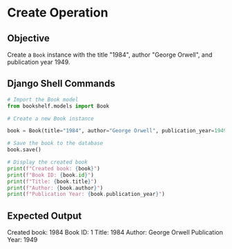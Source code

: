 # Create Operation

## Objective
Create a `Book` instance with the title "1984", author "George Orwell", and publication year 1949.

## Django Shell Commands

```python
# Import the Book model
from bookshelf.models import Book

# Create a new Book instance

book = Book(title="1984", author="George Orwell", publication_year=1949)

# Save the book to the database
book.save()

# Display the created book
print(f"Created book: {book}")
print(f"Book ID: {book.id}")
print(f"Title: {book.title}")
print(f"Author: {book.author}")
print(f"Publication Year: {book.publication_year}")
```

## Expected Output
Created book: 1984
Book ID: 1
Title: 1984
Author: George Orwell
Publication Year: 1949

